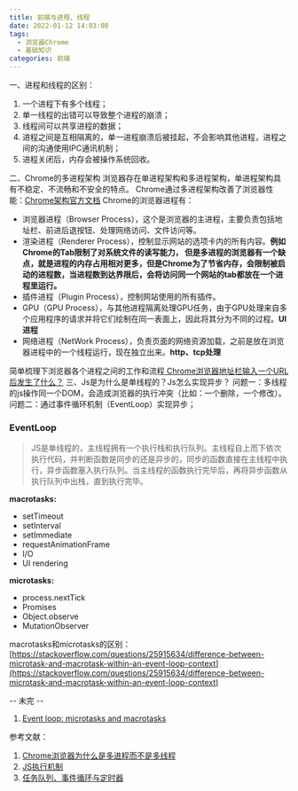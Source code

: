 ```yaml
---
title: 前端与进程、线程
date: 2022-01-12 14:03:08
tags: 
  - 浏览器Chrome
  - 基础知识
categories: 前端
---
```


一、进程和线程的区别：

1. 一个进程下有多个线程；
1. 单一线程的出错可以导致整个进程的崩溃；
1. 线程间可以共享进程的数据；
1. 进程之间是互相隔离的，单一进程崩溃后被挂起，不会影响其他进程，进程之间的沟通使用IPC通讯机制；
1. 进程关闭后，内存会被操作系统回收。

二、Chrome的多进程架构
浏览器存在单进程架构和多进程架构，单进程架构具有不稳定、不流畅和不安全的特点。
Chrome通过多进程架构改善了浏览器性能：[Chrome架构官方文档](https://developers.google.com/web/updates/2018/09/inside-browser-part1)
Chrome的浏览器进程有：

- 浏览器进程（Browser Process），这个是浏览器的主进程，主要负责包括地址栏、前进后退按钮、处理网络访问、文件访问等。
- 渲染进程（Renderer Process），控制显示网站的选项卡内的所有内容。**例如Chrome的Tab限制了对系统文件的读写能力， 但是多进程的浏览器有一个缺点，就是进程的内存占用相对更多，但是Chrome为了节省内存，会限制被启动的进程数，当进程数到达界限后，会将访问同一个网站的tab都放在一个进程里运行。**
- 插件进程（Plugin Process），控制网站使用的所有插件。
- GPU（GPU Process），与其他进程隔离处理GPU任务，由于GPU处理来自多个应用程序的请求并将它们绘制在同一表面上，因此将其分为不同的过程。**UI进程**
- 网络进程（NetWork Process），负责页面的网络资源加载，之前是放在浏览器进程中的一个线程运行，现在独立出来。**http、tcp处理**

简单梳理下浏览器各个进程之间的工作和流程[ Chrome浏览器地址栏输入一个URL后发生了什么？](https://developers.google.com/web/updates/2018/09/inside-browser-part2)
三、Js是为什么是单线程的？Js怎么实现异步？
问题一：多线程的js操作同一个DOM，会造成浏览器的执行冲突（比如：一个删除，一个修改）。
问题二：通过事件循环机制（EventLoop）实现异步；
### EventLoop
> JS是单线程的，主线程拥有一个执行栈和执行队列。主线程自上而下依次执行代码，并判断函数是同步的还是异步的，同步的函数直接在主线程中执行，异步函数塞入执行队列。当主线程的函数执行完毕后，再将异步函数从执行队列中出栈，直到执行完毕。

**macrotasks:**

- setTimeout
- setInterval
- setImmediate
- requestAnimationFrame
- I/O
- UI rendering

**microtasks:**

- process.nextTick
- Promises
- Object.observe
- MutationObserver

macrotasks和microtasks的区别：[https://stackoverflow.com/questions/25915634/difference-between-microtask-and-macrotask-within-an-event-loop-context](https://stackoverflow.com/questions/25915634/difference-between-microtask-and-macrotask-within-an-event-loop-context)

-- 未完 --

1. [Event loop: microtasks and macrotasks](https://javascript.info/event-loop#event-loop)



参考文献：

1. [Chrome浏览器为什么是多进程而不是多线程](https://juejin.cn/post/6950457491243139086)
1. [JS执行机制](https://segmentfault.com/a/1190000019774454)
1. [任务队列、事件循环与定时器](http://hpoenixf.com/posts/21689/)
